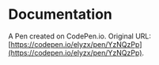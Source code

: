 # Documentation

A Pen created on CodePen.io. Original URL: [https://codepen.io/elyzx/pen/YzNQzPp](https://codepen.io/elyzx/pen/YzNQzPp).


